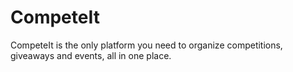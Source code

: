 # CompeteIt
CompeteIt is the only platform you need to organize competitions, giveaways and events, all in one place.
